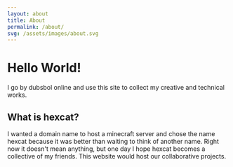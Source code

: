 ```yaml
---
layout: about
title: About
permalink: /about/
svg: /assets/images/about.svg
---
```

# Hello World!

I go by dubsbol online and use this site to collect my creative and technical works.

## What is hexcat?

I wanted a domain name to host a minecraft server and chose the name hexcat because it was better than waiting to think of another name.
Right now it doesn't mean anything, but one day I hope hexcat becomes a collective of my friends. This website would host our collaborative projects.
